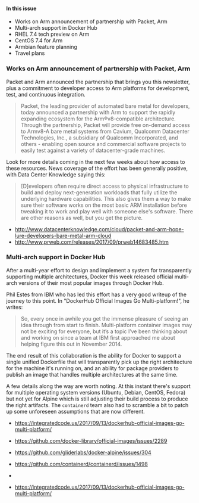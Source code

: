 #### In this issue

* Works on Arm announcement of partnership with Packet, Arm 
* Multi-arch support in Docker Hub
* RHEL 7.4 tech preview on Arm
* CentOS 7.4 for Arm
* Armbian feature planning
* Travel plans

### Works on Arm announcement of partnership with Packet, Arm 

Packet and Arm announced the partnership that brings you this newsletter,
plus a commitment to developer access to Arm platforms for development,
test, and continuous integration.

> Packet, the leading provider of automated bare metal for developers, 
today announced a partnership with Arm to support the rapidly expanding 
ecosystem for the Arm®v8-compatible architecture. Through the partnership, 
Packet will provide free on-demand access to Armv8-A bare metal systems from 
Cavium, Qualcomm Datacenter Technologies, Inc., a subsidiary of 
Qualcomm Incorporated, and others - enabling open source and commercial 
software projects to easily test against a variety of datacenter-grade machines.

Look for more details coming in the next few weeks about how access to these resources.
News coverage of the effort has been generally positive, with Data Center Knowledge
saying this:

>  [D]evelopers often require direct access to physical infrastructure to 
build and deploy next-generation workloads that fully utilize the underlying 
hardware capabilities. This also gives them a way to make sure their software 
works on the most basic ARM installation before tweaking it to work and play 
well with someone else's software. There are other reasons as well, but you get the picture.

* http://www.datacenterknowledge.com/cloud/packet-and-arm-hope-lure-developers-bare-metal-arm-cloud
* http://www.prweb.com/releases/2017/09/prweb14683485.htm

### Multi-arch support in Docker Hub

After a multi-year effort to design and implement a system for transparently
supporting multiple architectures, Docker this week released official multi-arch
versions of their most popular images through Docker Hub.

Phil Estes from IBM who has led this effort has a very good writeup of the
journey to this point. In "DockerHub Official Images Go Multi-platform!", he
writes:

> So, every once in awhile you get the immense pleasure of seeing an idea 
through from start to finish. Multi-platform container images may not be 
exciting for everyone, but it’s a topic I’ve been thinking about and working 
on since a team at IBM first approached me about helping figure this out in November 2014.

The end result of this collaboration is the ability for Docker to support a
single unified Dockerfile that will transparently pick up the right architecture
for the machine it's running on, and an ability for package providers to publish
an image that handles multiple architectures at the same time. 

A few details along the way are worth noting. At this instant there's support
for multiple operating system versions (Ubuntu, Debian, CentOS, Fedora) but not
yet for Alpine which is still adjusting their build process to produce the right
artifacts. The `containerd` team also had to scramble a bit to patch up some
unforeseen assumptions that are now different.

* https://integratedcode.us/2017/09/13/dockerhub-official-images-go-multi-platform/
* https://github.com/docker-library/official-images/issues/2289
* https://github.com/gliderlabs/docker-alpine/issues/304
* https://github.com/containerd/containerd/issues/1498
* 



* https://integratedcode.us/2017/09/13/dockerhub-official-images-go-multi-platform/
